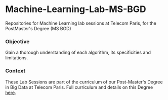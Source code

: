 # Machine-Learning-Lab-MS-BGD
Repositories for Machine Learning lab sessions at Telecom Paris, for the PostMaster's Degree (MS BGD)

### Objective
Gain a thorough understanding of each algorithm, its specificities and limitations.

### Context
These Lab Sessions are part of the curriculum of our Post-Master's Degree in Big Data at Telecom Paris.
Full curriculum and details on this Degree [here](
https://www.telecom-paris.fr/en/post-masters-degree/all-post-masters-degree/post-masters-degree-in-big-data "here").

